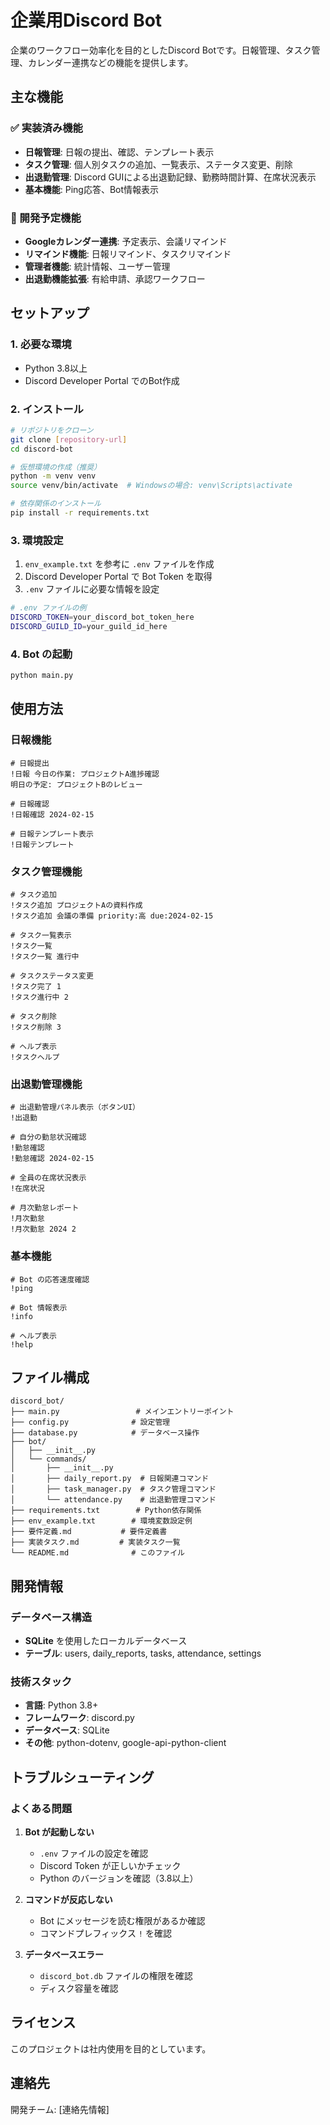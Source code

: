 # 企業用Discord Bot

企業のワークフロー効率化を目的としたDiscord Botです。日報管理、タスク管理、カレンダー連携などの機能を提供します。

## 主な機能

### ✅ 実装済み機能
- **日報管理**: 日報の提出、確認、テンプレート表示
- **タスク管理**: 個人別タスクの追加、一覧表示、ステータス変更、削除
- **出退勤管理**: Discord GUIによる出退勤記録、勤務時間計算、在席状況表示
- **基本機能**: Ping応答、Bot情報表示

### 🚧 開発予定機能
- **Googleカレンダー連携**: 予定表示、会議リマインド
- **リマインド機能**: 日報リマインド、タスクリマインド
- **管理者機能**: 統計情報、ユーザー管理
- **出退勤機能拡張**: 有給申請、承認ワークフロー

## セットアップ

### 1. 必要な環境
- Python 3.8以上
- Discord Developer Portal でのBot作成

### 2. インストール
```bash
# リポジトリをクローン
git clone [repository-url]
cd discord-bot

# 仮想環境の作成（推奨）
python -m venv venv
source venv/bin/activate  # Windowsの場合: venv\Scripts\activate

# 依存関係のインストール
pip install -r requirements.txt
```

### 3. 環境設定
1. `env_example.txt` を参考に `.env` ファイルを作成
2. Discord Developer Portal で Bot Token を取得
3. `.env` ファイルに必要な情報を設定

```bash
# .env ファイルの例
DISCORD_TOKEN=your_discord_bot_token_here
DISCORD_GUILD_ID=your_guild_id_here
```

### 4. Bot の起動
```bash
python main.py
```

## 使用方法

### 日報機能
```
# 日報提出
!日報 今日の作業: プロジェクトA進捗確認
明日の予定: プロジェクトBのレビュー

# 日報確認
!日報確認 2024-02-15

# 日報テンプレート表示
!日報テンプレート
```

### タスク管理機能
```
# タスク追加
!タスク追加 プロジェクトAの資料作成
!タスク追加 会議の準備 priority:高 due:2024-02-15

# タスク一覧表示
!タスク一覧
!タスク一覧 進行中

# タスクステータス変更
!タスク完了 1
!タスク進行中 2

# タスク削除
!タスク削除 3

# ヘルプ表示
!タスクヘルプ
```

### 出退勤管理機能
```
# 出退勤管理パネル表示（ボタンUI）
!出退勤

# 自分の勤怠状況確認
!勤怠確認
!勤怠確認 2024-02-15

# 全員の在席状況表示
!在席状況

# 月次勤怠レポート
!月次勤怠
!月次勤怠 2024 2
```

### 基本機能
```
# Bot の応答速度確認
!ping

# Bot 情報表示
!info

# ヘルプ表示
!help
```

## ファイル構成

```
discord_bot/
├── main.py                 # メインエントリーポイント
├── config.py              # 設定管理
├── database.py            # データベース操作
├── bot/
│   ├── __init__.py
│   └── commands/
│       ├── __init__.py
│       ├── daily_report.py  # 日報関連コマンド
│       ├── task_manager.py  # タスク管理コマンド
│       └── attendance.py    # 出退勤管理コマンド
├── requirements.txt        # Python依存関係
├── env_example.txt        # 環境変数設定例
├── 要件定義.md           # 要件定義書
├── 実装タスク.md         # 実装タスク一覧
└── README.md              # このファイル
```

## 開発情報

### データベース構造
- **SQLite** を使用したローカルデータベース
- **テーブル**: users, daily_reports, tasks, attendance, settings

### 技術スタック
- **言語**: Python 3.8+
- **フレームワーク**: discord.py
- **データベース**: SQLite
- **その他**: python-dotenv, google-api-python-client

## トラブルシューティング

### よくある問題

1. **Bot が起動しない**
   - `.env` ファイルの設定を確認
   - Discord Token が正しいかチェック
   - Python のバージョンを確認（3.8以上）

2. **コマンドが反応しない**
   - Bot にメッセージを読む権限があるか確認
   - コマンドプレフィックス `!` を確認

3. **データベースエラー**
   - `discord_bot.db` ファイルの権限を確認
   - ディスク容量を確認

## ライセンス

このプロジェクトは社内使用を目的としています。

## 連絡先

開発チーム: [連絡先情報] 